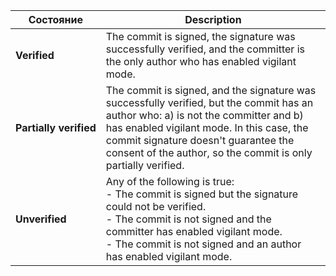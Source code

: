 | Состояние                   | Description                                                                                                                                                                                                                                                                              |
| --------------------------- | ---------------------------------------------------------------------------------------------------------------------------------------------------------------------------------------------------------------------------------------------------------------------------------------- |
| **Verified**                | The commit is signed, the signature was successfully verified, and the committer is the only author who has enabled vigilant mode.                                                                                                                                                       |
| **Partially&nbsp;verified** | The commit is signed, and the signature was successfully verified, but the commit has an author who: a) is not the committer and b) has enabled vigilant mode. In this case, the commit signature doesn't guarantee the consent of the author, so the commit is only partially verified. |
| **Unverified**              | Any of the following is true:<br>- The commit is signed but the signature could not be verified.<br>- The commit is not signed and the committer has enabled vigilant mode.<br>- The commit is not signed and an author has enabled vigilant mode.<br>           |
